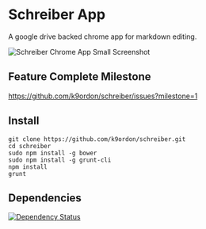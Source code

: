 # Schreiber App

A google drive backed chrome app for markdown editing.

![Schreiber Chrome App Small Screenshot](https://raw.github.com/k9ordon/schreiber/master/screenshot2.png)

## Feature Complete Milestone

<https://github.com/k9ordon/schreiber/issues?milestone=1>

## Install

    git clone https://github.com/k9ordon/schreiber.git
    cd schreiber
    sudo npm install -g bower
    sudo npm install -g grunt-cli
    npm install
    grunt

## Dependencies
[![Dependency Status](https://gemnasium.com/k9ordon/schreiber.png)](https://gemnasium.com/k9ordon/schreiber)
